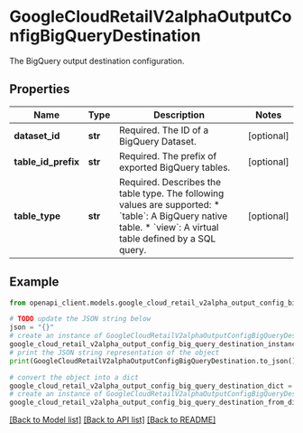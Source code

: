 # GoogleCloudRetailV2alphaOutputConfigBigQueryDestination

The BigQuery output destination configuration.

## Properties

Name | Type | Description | Notes
------------ | ------------- | ------------- | -------------
**dataset_id** | **str** | Required. The ID of a BigQuery Dataset. | [optional] 
**table_id_prefix** | **str** | Required. The prefix of exported BigQuery tables. | [optional] 
**table_type** | **str** | Required. Describes the table type. The following values are supported: * &#x60;table&#x60;: A BigQuery native table. * &#x60;view&#x60;: A virtual table defined by a SQL query. | [optional] 

## Example

```python
from openapi_client.models.google_cloud_retail_v2alpha_output_config_big_query_destination import GoogleCloudRetailV2alphaOutputConfigBigQueryDestination

# TODO update the JSON string below
json = "{}"
# create an instance of GoogleCloudRetailV2alphaOutputConfigBigQueryDestination from a JSON string
google_cloud_retail_v2alpha_output_config_big_query_destination_instance = GoogleCloudRetailV2alphaOutputConfigBigQueryDestination.from_json(json)
# print the JSON string representation of the object
print(GoogleCloudRetailV2alphaOutputConfigBigQueryDestination.to_json())

# convert the object into a dict
google_cloud_retail_v2alpha_output_config_big_query_destination_dict = google_cloud_retail_v2alpha_output_config_big_query_destination_instance.to_dict()
# create an instance of GoogleCloudRetailV2alphaOutputConfigBigQueryDestination from a dict
google_cloud_retail_v2alpha_output_config_big_query_destination_from_dict = GoogleCloudRetailV2alphaOutputConfigBigQueryDestination.from_dict(google_cloud_retail_v2alpha_output_config_big_query_destination_dict)
```
[[Back to Model list]](../README.md#documentation-for-models) [[Back to API list]](../README.md#documentation-for-api-endpoints) [[Back to README]](../README.md)


